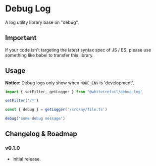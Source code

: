 Debug Log
=====================================================

A log utility library base on "debug".

Important
---------

If your code isn't targeting the latest syntax spec of JS / ES,
please use something like babel to transfer this library.

Usage
-----

**Notice**: Debug logs only show when `NODE_ENV` is 'development'.

```typescript
import { setFilter, getLogger } from '@whitetrefoil/debug-log'

setFilter('/*')

const { debug } = getLogger('/src/my/file.ts')

debug('Some debug message')
```

Changelog & Roadmap
-------------------

### v0.1.0

* Initial release.
